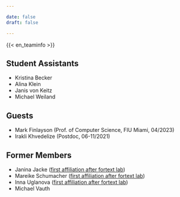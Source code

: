 ```yaml
---

date: false
draft: false

---
```


{{< en_teaminfo >}}
## Student Assistants
- Kristina Becker	
- Alina Klein		
- Janis von Keitz
- Michael Weiland	



## Guests
- Mark Finlayson (Prof. of Computer Science, FIU Miami, 04/2023)
- Irakli Khvedelize (Postdoc, 06-11/2021)


## Former Members
- Janina Jacke ([first affiliation after fortext lab](https://www.uni-goettingen.de/de/651696.html))
- Mareike Schumacher ([first affiliation after fortext lab](https://www.uni-regensburg.de/sprache-literatur-kultur/professur-digital-humanities/startseite/index.html))
- Inna Uglanova ([first affiliation after fortext lab](https://www.intern.tu-darmstadt.de/verwaltung/dez_viii/kontakte_dezernat_viii/kontakte_dezernat_viii_detail_182720.de.jsp))
- Michael Vauth

</br>
